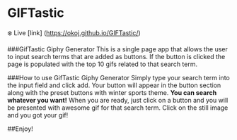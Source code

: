 # GIFTastic

:snowflake: Live [link]  (https://okoj.github.io/GIFTastic/)

###GifTastic Giphy Generator
This is a single page app that allows the user to input search terms that are added as buttons. If the button is clicked the page is populated with the top 10 gifs related to that search term.

###How to use GifTastic Giphy Generator
Simply type your search term into the input field and click add. Your button will appear in the button section along with the preset buttons with winter sports theme. **You can search whatever you want!** When you are ready, just click on a button and you will be presented with awesome gif for that search term. Click on the still image and you got your gif!

##Enjoy!

